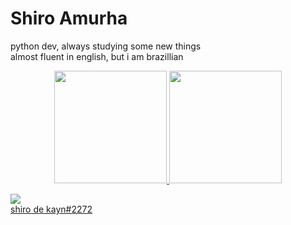 # Shiro Amurha

python dev, always studying some new things <br>
almost fluent in english, but i am brazillian <br>


<div align="center">
  <a href="https://github.com/shiroamurha">
  <img height="180cm" src="https://github-readme-stats.vercel.app/api?username=shiroamurha&show_icons=true&theme=dracula&include_all_commits=true&count_private=true"/>
  <img height="180cm" src="https://github-readme-stats.vercel.app/api/top-langs/?username=shiroamurha&layout=compact&langs_count=7&theme=dracula"/>
</div>

<img src="https://img.shields.io/badge/Discord-7289DA?style=for-the-badge&logo=discord&logoColor=white"> <br>
shiro de kayn#2272

